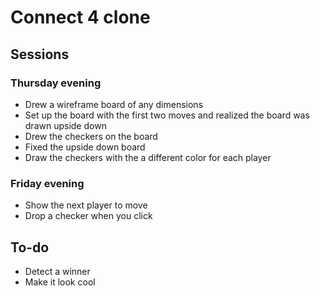 # Connect 4 clone

## Sessions

### Thursday evening
* Drew a wireframe board of any dimensions
* Set up the board with the first two moves and realized the board was drawn upside down
* Drew the checkers on the board
* Fixed the upside down board
* Draw the checkers with the a different color for each player

### Friday evening
* Show the next player to move
* Drop a checker when you click

## To-do
* Detect a winner
* Make it look cool
